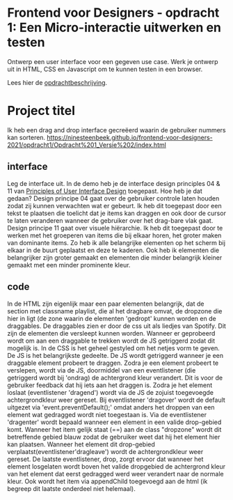# Frontend voor Designers - opdracht 1: Een Micro-interactie uitwerken en testen

Ontwerp een user interface voor een gegeven use case. Werk je ontwerp uit in HTML, CSS en Javascript om te kunnen testen in een browser.

Lees hier de [opdrachtbeschrijving](./opdrachtbeschrijving.md).


# Project titel
Ik heb een drag and drop interface gecreëerd waarin de gebruiker nummers kan sorteren. 
https://ninesteenbeek.github.io/frontend-voor-designers-2021/opdracht1/Opdracht%201_Versie%202/index.html

## interface
Leg de interface uit. In de demo heb je de interface design principles 04 & 11 van [Principles of User Interface Design](http://bokardo.com/principles-of-user-interface-design/) toegepast. Hoe heb je dat gedaan?
Design principe 04 gaat over de gebruiker controle laten houden zodat zij kunnen verwachten wat er gebeurt. Ik heb dit toegepast door een tekst te plaatsen die toelicht dat je items kan draggen en ook door de cursor te laten veranderen wanneer de gebruiker over het drag-bare vlak gaat.
Design principe 11 gaat over visuele hiërarchie. Ik heb dit toegepast door te werken met het groeperen van items die bij elkaar horen, het groter maken van dominante items. 
Zo heb ik alle belangrijke elementen op het scherm bij elkaar in de buurt geplaatst en deze te kaderen. Ook heb ik elementen die belangrijker zijn groter gemaakt en elementen die minder belangrijk kleiner gemaakt met een minder prominente kleur.

## code
In de HTML zijn eigenlijk maar een paar elementen belangrijk, dat de section met classname playlist, die al het dragbare omvat, de dropzone die hier in ligt (de zone waarin de elementen 'gedropt' kunnen worden en de draggables. De draggables zien er door de css uit als liedjes van Spotify. Dit zijn de elementen die versleept kunnen worden. Wanneer er geprobeerd wordt om aan een draggable te trekken wordt de JS getriggerd zodat dit mogelijk is.
In de CSS is het geheel gestyled om het netjes vorm te geven. 
De JS is het belangrijkste gedeelte. De JS wordt getriggerd wanneer je een draggable element probeert te draggen. 
Zodra je een element probeert te verslepen, wordt via de JS, doormiddel van een eventlistener (die getriggerd wordt bij 'ondrag) de achtergrond kleur verandert. Dit is voor de gebruiker feedback dat hij iets aan het draggen is.
Zodra je het element loslaat (eventlistener 'dragend') wordt via de JS de zojuist toegevoegde achtergrondkleur weer gereset.
Bij eventlistener 'dragover' wordt de default uitgezet via  'event.preventDefault();' omdat anders het droppen van een element wat gedragged wordt niet toegestaan is. 
Via de eventlistener 'dragenter' wordt bepaald wanneer een element in een valide drop-gebied komt. Wanneer het item gelijk staat (==) aan de class "dropzone" wordt dit betreffende gebied blauw zodat de gebruiker weet dat hij het element hier kan plaatsen. 
Wanneer het element dit drop-gebied verplaatst(eventlistener'dragleave') wordt de achtergrondkleur weer gereset.
De laatste eventlistener, drop, zorgt ervoor dat wanneer het element losgelaten wordt boven het valide dropgebied de achtergrond kleur van het element dat eerst gedragged werd weer verandert naar de normale kleur. Ook wordt het item via appendChild toegevoegd aan de html (ik begreep dit laatste onderdeel niet helemaal).
